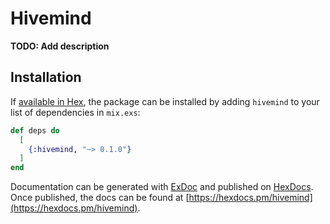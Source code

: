 # Hivemind

**TODO: Add description**

## Installation

If [available in Hex](https://hex.pm/docs/publish), the package can be installed
by adding `hivemind` to your list of dependencies in `mix.exs`:

```elixir
def deps do
  [
    {:hivemind, "~> 0.1.0"}
  ]
end
```

Documentation can be generated with [ExDoc](https://github.com/elixir-lang/ex_doc)
and published on [HexDocs](https://hexdocs.pm). Once published, the docs can
be found at [https://hexdocs.pm/hivemind](https://hexdocs.pm/hivemind).

